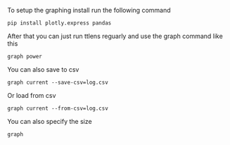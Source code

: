 To setup the graphing install run the following command

```
pip install plotly.express pandas
```

After that you can just run ttlens reguarly and use the graph command like this

```
graph power
```

You can also save to csv

```
graph current --save-csv=log.csv
```

Or load from csv

```
graph current --from-csv=log.csv
```

You can also specify the size

```
graph 
